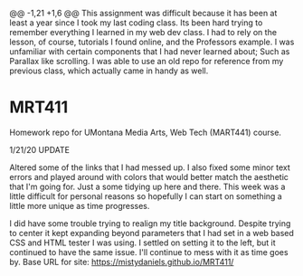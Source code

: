 @@ -1,21 +1,6 @@
This assignment was difficult because it has been at least a year since I
took my last coding class. Its been hard trying to remember everything I learned
in my web dev class.
I had to rely on the lesson, of course, tutorials I found online, and the
Professors example.
I was unfamiliar with certain components that I had never learned about;
Such as Parallax like scrolling.
I was able to use an old repo for reference from my previous class, which
actually came in handy as well.
# MRT411

Homework repo for UMontana Media Arts, Web Tech (MART441) course.

1/21/20 UPDATE

Altered some of the links that I had messed up. I also fixed some minor
text errors and played around with colors that would better match the aesthetic
that I'm going for.
Just a some tidying up here and there.
This week was a little difficult for personal reasons so hopefully I can start
on something a little more unique as time progresses.

I did have some trouble trying to realign my title background. Despite trying to center it kept expanding beyond parameters that I had set in a web based CSS and HTML tester I was using. I settled on setting it to the left, but it continued to have the same issue. I'll continue to mess with it as time goes by.
Base URL for site:
https://mistydaniels.github.io/MRT411/
